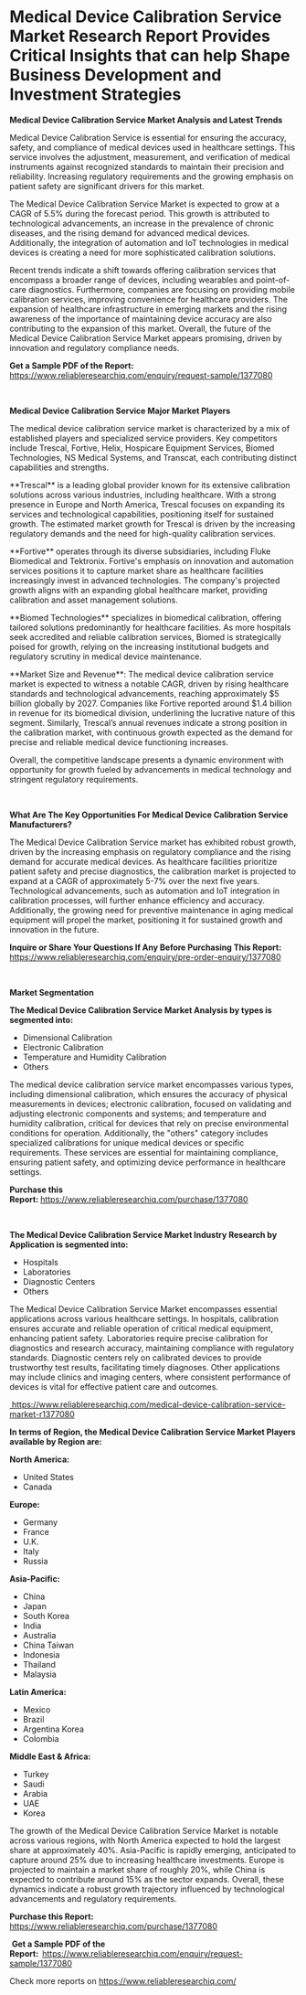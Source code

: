 <p><h1>Medical Device Calibration Service Market Research Report Provides Critical Insights that can help Shape Business Development and Investment Strategies</h1></p><p><strong>Medical Device Calibration Service Market Analysis and Latest Trends</strong></p>
<p><p>Medical Device Calibration Service is essential for ensuring the accuracy, safety, and compliance of medical devices used in healthcare settings. This service involves the adjustment, measurement, and verification of medical instruments against recognized standards to maintain their precision and reliability. Increasing regulatory requirements and the growing emphasis on patient safety are significant drivers for this market.</p><p>The Medical Device Calibration Service Market is expected to grow at a CAGR of 5.5% during the forecast period. This growth is attributed to technological advancements, an increase in the prevalence of chronic diseases, and the rising demand for advanced medical devices. Additionally, the integration of automation and IoT technologies in medical devices is creating a need for more sophisticated calibration solutions.</p><p>Recent trends indicate a shift towards offering calibration services that encompass a broader range of devices, including wearables and point-of-care diagnostics. Furthermore, companies are focusing on providing mobile calibration services, improving convenience for healthcare providers. The expansion of healthcare infrastructure in emerging markets and the rising awareness of the importance of maintaining device accuracy are also contributing to the expansion of this market. Overall, the future of the Medical Device Calibration Service Market appears promising, driven by innovation and regulatory compliance needs.</p></p>
<p><strong>Get a Sample PDF of the Report:&nbsp;</strong> <a href="https://www.reliableresearchiq.com/enquiry/request-sample/1377080?utm_campaign=904&utm_medium=2&utm_source=Github&utm_content=ia&utm_term=13012025&utm_id=medical-device-calibration-service">https://www.reliableresearchiq.com/enquiry/request-sample/1377080</a></p>
<p>&nbsp;</p>
<p><strong>Medical Device Calibration Service Major Market Players</strong></p>
<p><p>The medical device calibration service market is characterized by a mix of established players and specialized service providers. Key competitors include Trescal, Fortive, Helix, Hospicare Equipment Services, Biomed Technologies, NS Medical Systems, and Transcat, each contributing distinct capabilities and strengths.</p><p>**Trescal** is a leading global provider known for its extensive calibration solutions across various industries, including healthcare. With a strong presence in Europe and North America, Trescal focuses on expanding its services and technological capabilities, positioning itself for sustained growth. The estimated market growth for Trescal is driven by the increasing regulatory demands and the need for high-quality calibration services.</p><p>**Fortive** operates through its diverse subsidiaries, including Fluke Biomedical and Tektronix. Fortive's emphasis on innovation and automation services positions it to capture market share as healthcare facilities increasingly invest in advanced technologies. The company's projected growth aligns with an expanding global healthcare market, providing calibration and asset management solutions.</p><p>**Biomed Technologies** specializes in biomedical calibration, offering tailored solutions predominantly for healthcare facilities. As more hospitals seek accredited and reliable calibration services, Biomed is strategically poised for growth, relying on the increasing institutional budgets and regulatory scrutiny in medical device maintenance.</p><p>**Market Size and Revenue**: The medical device calibration service market is expected to witness a notable CAGR, driven by rising healthcare standards and technological advancements, reaching approximately $5 billion globally by 2027. Companies like Fortive reported around $1.4 billion in revenue for its biomedical division, underlining the lucrative nature of this segment. Similarly, Trescal’s annual revenues indicate a strong position in the calibration market, with continuous growth expected as the demand for precise and reliable medical device functioning increases. </p><p>Overall, the competitive landscape presents a dynamic environment with opportunity for growth fueled by advancements in medical technology and stringent regulatory requirements.</p></p>
<p>&nbsp;</p>
<p><strong>What Are The Key Opportunities For Medical Device Calibration Service Manufacturers?</strong></p>
<p><p>The Medical Device Calibration Service market has exhibited robust growth, driven by the increasing emphasis on regulatory compliance and the rising demand for accurate medical devices. As healthcare facilities prioritize patient safety and precise diagnostics, the calibration market is projected to expand at a CAGR of approximately 5-7% over the next five years. Technological advancements, such as automation and IoT integration in calibration processes, will further enhance efficiency and accuracy. Additionally, the growing need for preventive maintenance in aging medical equipment will propel the market, positioning it for sustained growth and innovation in the future.</p></p>
<p><strong>Inquire or Share Your Questions If Any Before Purchasing This Report:</strong> <a href="https://www.reliableresearchiq.com/enquiry/pre-order-enquiry/1377080?utm_campaign=904&utm_medium=2&utm_source=Github&utm_content=ia&utm_term=13012025&utm_id=medical-device-calibration-service">https://www.reliableresearchiq.com/enquiry/pre-order-enquiry/1377080</a></p>
<p>&nbsp;</p>
<p><strong>Market Segmentation</strong></p>
<p><strong>The Medical Device Calibration Service Market Analysis by types is segmented into:</strong></p>
<p><ul><li>Dimensional Calibration</li><li>Electronic Calibration</li><li>Temperature and Humidity Calibration</li><li>Others</li></ul></p>
<p><p>The medical device calibration service market encompasses various types, including dimensional calibration, which ensures the accuracy of physical measurements in devices; electronic calibration, focused on validating and adjusting electronic components and systems; and temperature and humidity calibration, critical for devices that rely on precise environmental conditions for operation. Additionally, the "others" category includes specialized calibrations for unique medical devices or specific requirements. These services are essential for maintaining compliance, ensuring patient safety, and optimizing device performance in healthcare settings.</p></p>
<p><strong>Purchase this Report:&nbsp;</strong><a href="https://www.reliableresearchiq.com/purchase/1377080?utm_campaign=904&utm_medium=2&utm_source=Github&utm_content=ia&utm_term=13012025&utm_id=medical-device-calibration-service">https://www.reliableresearchiq.com/purchase/1377080</a></p>
<p>&nbsp;</p>
<p><strong>The Medical Device Calibration Service Market Industry Research by Application is segmented into:</strong></p>
<p><ul><li>Hospitals</li><li>Laboratories</li><li>Diagnostic Centers</li><li>Others</li></ul></p>
<p><p>The Medical Device Calibration Service Market encompasses essential applications across various healthcare settings. In hospitals, calibration ensures accurate and reliable operation of critical medical equipment, enhancing patient safety. Laboratories require precise calibration for diagnostics and research accuracy, maintaining compliance with regulatory standards. Diagnostic centers rely on calibrated devices to provide trustworthy test results, facilitating timely diagnoses. Other applications may include clinics and imaging centers, where consistent performance of devices is vital for effective patient care and outcomes.</p></p>
<p><a href="https://www.reliableresearchiq.com/medical-device-calibration-service-market-r1377080?utm_campaign=904&utm_medium=2&utm_source=Github&utm_content=ia&utm_term=13012025&utm_id=medical-device-calibration-service">&nbsp;https://www.reliableresearchiq.com/medical-device-calibration-service-market-r1377080</a></p>
<p><strong>In terms of Region, the Medical Device Calibration Service Market Players available by Region are:</strong></p>
<p>
    <p> <strong> North America: </strong>
        <ul>
            <li>United States</li>
            <li>Canada</li>
        </ul>
        </p> 
    <p> <strong> Europe: </strong>
        <ul>
            <li>Germany</li>
            <li>France</li>
            <li>U.K.</li>
            <li>Italy</li>
            <li>Russia</li>
        </ul>
        </p> 
    <p> <strong> Asia-Pacific: </strong>
        <ul>
            <li>China</li>
            <li>Japan</li>
            <li>South Korea</li>
            <li>India</li>
            <li>Australia</li>
            <li>China Taiwan</li>
            <li>Indonesia</li>
            <li>Thailand</li>
            <li>Malaysia</li>
        </ul>
        </p> 
    <p> <strong> Latin America: </strong>
        <ul>
            <li>Mexico</li>
            <li>Brazil</li>
            <li>Argentina Korea</li>
            <li>Colombia</li>
        </ul>
        </p> 
    <p> <strong> Middle East & Africa: </strong>
        <ul>
            <li>Turkey</li>
            <li>Saudi</li>
            <li>Arabia</li>
            <li>UAE</li>
            <li>Korea</li>
        </ul>
    </p>
    </p>
<p><p>The growth of the Medical Device Calibration Service Market is notable across various regions, with North America expected to hold the largest share at approximately 40%. Asia-Pacific is rapidly emerging, anticipated to capture around 25% due to increasing healthcare investments. Europe is projected to maintain a market share of roughly 20%, while China is expected to contribute around 15% as the sector expands. Overall, these dynamics indicate a robust growth trajectory influenced by technological advancements and regulatory requirements.</p></p>
<p><strong>Purchase this Report: </strong><a href="https://www.reliableresearchiq.com/purchase/1377080?utm_campaign=904&utm_medium=2&utm_source=Github&utm_content=ia&utm_term=13012025&utm_id=medical-device-calibration-service">https://www.reliableresearchiq.com/purchase/1377080</a></p>
<p>&nbsp;<strong>Get a Sample PDF of the Report:&nbsp;&nbsp;</strong><a href="https://www.reliableresearchiq.com/enquiry/request-sample/1377080?utm_campaign=904&utm_medium=2&utm_source=Github&utm_content=ia&utm_term=13012025&utm_id=medical-device-calibration-service">https://www.reliableresearchiq.com/enquiry/request-sample/1377080</a></p>
<p><strong></strong></p>
<p>Check more reports on <a href="https://www.reliableresearchiq.com/?utm_campaign=904&utm_medium=2&utm_source=Github&utm_content=ia&utm_term=13012025&utm_id=medical-device-calibration-service">https://www.reliableresearchiq.com/</a></p>